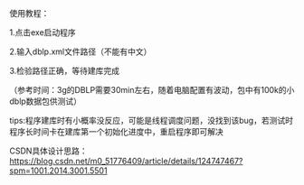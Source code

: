 使用教程：

1.点击exe启动程序

2.输入dblp.xml文件路径（不能有中文）

3.检验路径正确，等待建库完成

（参考时间：3g的DBLP需要30min左右，随着电脑配置有波动，包中有100k的小dblp数据包供测试）

tips:程序建库时有小概率没反应，可能是线程调度问题，没找到该bug，若测试时程序长时间卡在建库第一个初始化进度中，重启程序即可解决


CSDN具体设计思路：
https://blog.csdn.net/m0_51776409/article/details/124747467?spm=1001.2014.3001.5501
